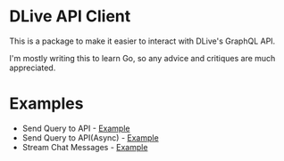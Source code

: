# DLive API Client
This is a package to make it easier to interact with DLive's GraphQL API.

I'm mostly writing this to learn Go, so any advice and critiques are much appreciated.

# Examples
* Send Query to API - [Example](https://github.com/Dak425/dlive/blob/master/example/send_query.go)
* Send Query to API(Async) - [Example](https://github.com/Dak425/dlive/blob/master/example/send_query_async.go)
* Stream Chat Messages - [Example](https://github.com/Dak425/dlive/blob/master/example/stream_chat.go)
